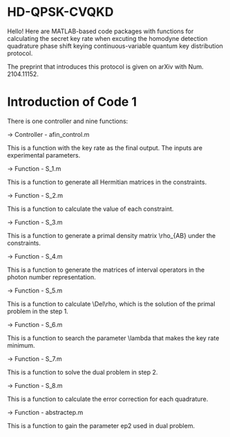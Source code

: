 # HD-QPSK-CVQKD
Hello! Here are MATLAB-based code packages with functions for calculating the secret key rate when excuting the homodyne detection quadrature phase shift keying continuous-variable quantum key distribution protocol.

The preprint that introduces this protocol is given on arXiv with Num. 2104.11152.

# Introduction of Code 1
There is one controller and nine functions:

-> Controller - afin_control.m

This is a function with the key rate as the final output. The inputs are experimental parameters.

-> Function - S_1.m

This is a function to generate all Hermitian matrices in the constraints.

-> Function - S_2.m

This is a function to calculate the value of each constraint.

-> Function - S_3.m

This is a function to generate a primal density matrix \rho_{AB} under the constraints.

-> Function - S_4.m

This is a function to generate the matrices of interval operators in the photon number representation.

-> Function - S_5.m

This is a function to calculate \Del\rho, which is the solution of the primal problem in the step 1.

-> Function - S_6.m

This is a function to search the parameter \lambda that makes the key rate minimum.

-> Function - S_7.m

This is a function to solve the dual problem in step 2.

-> Function - S_8.m

This is a function to calculate the error correction for each quadrature.

-> Function - abstractep.m

This is a function to gain the parameter ep2 used in dual problem.
